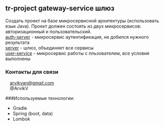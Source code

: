 ## tr-project gateway-service шлюз

Создать проект на базе микросервисной архитектуры (использовать язык
Java).
Проект должен состоять из двух микросервисов: авторизационный и
пользовательский.<br>
[auth-server](https://github.com/ArvikVan/auth-service) - микросервис аутентификация, не добился нужного результата<br>
[server](https://github.com/ArvikVan/eureka-server) - шлюз, объединяет все сервисы<br>
[user-service](https://github.com/ArvikVan/user-service) - микросервис работы с пльзователем, все условия выполнены<br>
### Контакты для связи<br>
<img src="https://img.icons8.com/clouds/100/000000/gmail-new.png" width="10"/> arvikvan@gmail.com<br>
<img src="https://img.icons8.com/color/100/000000/telegram-app--v2.png" width="10"/> @ArvikV

###Используемые технологии:
- Gradle
- Spring (boot, data)
- Lombok


